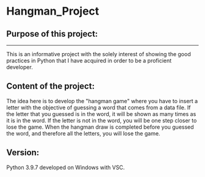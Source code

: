 # Hangman_Project
Purpose of this project:
------------------------
------------------------

This is an informative project with the solely interest of showing the good practices in Python that I have acquired in order to be a proficient developer.   

Content of the project:
-----------------------

The idea here is to develop the "hangman game" where you have to insert a letter with the objective of guessing a word that comes from a data file. If the letter that you guessed is in the word, it will be shown as many times as it is in the word. If the letter is not in the word, you will be one step closer to lose the game. When the hangman draw is completed before you guessed the word, and therefore all the letters, you will lose the game.  

Version:
--------

Python 3.9.7 developed on Windows with VSC.